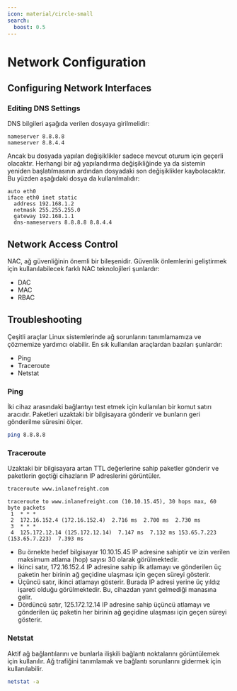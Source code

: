 ```yaml
---
icon: material/circle-small
search:
  boost: 0.5
---
```


# Network Configuration

## Configuring Network Interfaces

### Editing DNS Settings

DNS bilgileri aşağıda verilen dosyaya girilmelidir:

```text title="/etc/resolv.conf" linenums="1"
nameserver 8.8.8.8
nameserver 8.8.4.4
```

Ancak bu dosyada yapılan değişiklikler sadece mevcut oturum için geçerli olacaktır. Herhangi bir ağ yapılandırma değişikliğinde ya da sistemin yeniden başlatılmasının ardından dosyadaki son değişiklikler kaybolacaktır. Bu yüzden aşağıdaki dosya da kullanılmalıdır:

```text title="/etc/network/interfaces" linenums="1"
auto eth0
iface eth0 inet static
  address 192.168.1.2
  netmask 255.255.255.0
  gateway 192.168.1.1
  dns-nameservers 8.8.8.8 8.8.4.4
```

## Network Access Control

NAC, ağ güvenliğinin önemli bir bileşenidir. Güvenlik önlemlerini geliştirmek için kullanılabilecek farklı NAC teknolojileri şunlardır:

* DAC
* MAC
* RBAC

## Troubleshooting

Çeşitli araçlar Linux sistemlerinde ağ sorunlarını tanımlamamıza ve çözmemize yardımcı olabilir. En sık kullanılan araçlardan bazıları şunlardır:

* Ping
* Traceroute
* Netstat

### Ping

İki cihaz arasındaki bağlantıyı test etmek için kullanılan bir komut satırı aracıdır. Paketleri uzaktaki bir bilgisayara gönderir ve bunların geri gönderilme süresini ölçer.

```bash
ping 8.8.8.8
```

### Traceroute

Uzaktaki bir bilgisayara artan TTL değerlerine sahip paketler gönderir ve paketlerin geçtiği cihazların IP adreslerini görüntüler.

```bash
traceroute www.inlanefreight.com
```

```text title="Output" hl_lines="1 3-5"
traceroute to www.inlanefreight.com (10.10.15.45), 30 hops max, 60 byte packets
 1  * * *
 2  172.16.152.4 (172.16.152.4)  2.716 ms  2.700 ms  2.730 ms
 3  * * *
 4  125.172.12.14 (125.172.12.14)  7.147 ms  7.132 ms 153.65.7.223 (153.65.7.223)  7.393 ms
```

* Bu örnekte hedef bilgisayar 10.10.15.45 IP adresine sahiptir ve izin verilen maksimum atlama (hop) sayısı 30 olarak görülmektedir.
* İkinci satır, 172.16.152.4 IP adresine sahip ilk atlamayı ve gönderilen üç paketin her birinin ağ geçidine ulaşması için geçen süreyi gösterir.
* Üçüncü satır, ikinci atlamayı gösterir. Burada IP adresi yerine üç yıldız işareti olduğu görülmektedir. Bu, cihazdan yanıt gelmediği manasına gelir.
* Dördüncü satır, 125.172.12.14 IP adresine sahip üçüncü atlamayı ve gönderilen üç paketin her birinin ağ geçidine ulaşması için geçen süreyi gösterir.

### Netstat

Aktif ağ bağlantılarını ve bunlarla ilişkili bağlantı noktalarını görüntülemek için kullanılır. Ağ trafiğini tanımlamak ve bağlantı sorunlarını gidermek için kullanılabilir.

```bash
netstat -a
```
